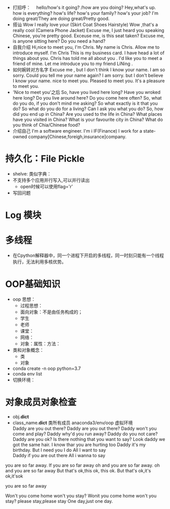 
- 打招呼：　
hello/how's it going? /how are you doing? Hey,what's up.
how is everything? how's life? how's your family? how's your job?
I'm doing great/They are doing great/Pretty good.
- 搭讪
Wow I really love your (Skirt Coat Shoes Hairstyle)
Wow ,that's a really cool (Camera Phone Jacket)
Excuse me, I just heard you speaking Chinese, you're pretty good.
Exceuse me, is this seat taken?
Excuse me, is anyone sitting here?
Do you need a hand?
- 自我介绍
Hi,nice to meet you, I'm Chris.
My name is Chris.
Allow me to introduce myself. I'm Chris
This is my business card.
I have head a lot of things about you. 
Chris has told me all about you .
I'd like you to meet a friend of mine.
Let me introduce you to my friend LiNing .
- 如何婉转对方名字
Excuse me , but I don't think I know your name.
I am so sorry. Could you tell me your name again?
I am sorry. but I don't believe I know your name.
nice to meet you.
Pleased to meet you. 
It's a pleasure to meet you.
- 'Nice to meet you'之后
So, have you lived here long?
Have you wroked here long?
Do you live around here?
Do you come here often?
So, what do you do, if you don't mind me asking?
So what exactly is it that you do?
So  what do you do for a living?
Can I ask you what you do?
So, how did you end up in China?
Are you used to the life in China?
What places have you visited in China?
What is your favourite city in China?
What do you think of Chia/Chinese food?
- 介绍自己
I'm a software engineer.
I'm i IF(Finance)
I work for a state-owned company[Chinese,foreigh,insurance]company.


# 持久化：File Pickle
- shelve:  类似字典：
- 不支持多个应用并行写入,可以并行读出
    - open时候可以使用flag='r'
- 写回问题

# Log 模块
# 多线程
- 在Cpython解释器中，同一个进程下开启的多线程，同一时刻只能有一个线程执行，无法利用多核优势。
# OOP基础知识
- oop 思想：
    - 过程思想：
    - 面向对象：不是由任务构成的；
    - 学生
    - 老师
    - 课堂：
    - 网络：
    - 对象：属性：方法：
- 类和对象概念：
    - 类
    - 对象
- conda create -n oop python=3.7
- conda env list
- 切换环境：　
# 对象成员对象检查
- obj.__dict__
- class_name.__dict__ 类所有成员
anaconda3/env/oop  虚拟环境  
Daddy are you out there?                     Daddy are you out there?
Daddy won't you come and play?               Daddy why'd you run away?
Daddy do you not care?                       Daddy are you ok?
Is there nothing that you want to say?       Look daddy we got the same hair.
I know thar you are hurting too              Daddy it's my birthday.
But I need you I do                          All I want to say               
Daddy if you are out there
All i wanna to say

you are so far away.                         If you are so far away
oh and you are so far away.                  oh and you are so far away
But that's ok,this ok, this ok.              But that's ok,it's ok,it'sok

you are so far away

Won't you come home won't you stay?         Wonit you come home won't you stay?
please stay,please stay                     One day,just one day.

